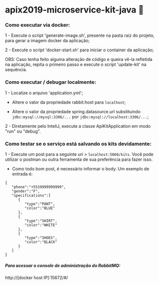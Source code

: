 # apix2019-microservice-kit-java :tshirt:

### Como executar via docker:

1 - Execute o script 'generate-image.sh', presente na pasta raiz do projeto, para gerar a imagem docker da aplicação;

2 - Execute o script 'docker-start.sh' para iniciar o container da aplicação;

OBS: Caso tenha feito alguma alteração de código e queira vê-la refletida na aplicação, repita o primeiro passo e execute o script 'update-kit' na sequência.  

### Como executar / debugar localmente:

1 - Localize o arquivo 'application.yml';

  - Altere o valor da propriedade rabbit.host para `localhost`;

  - Altere o valor da propriedade spring.datasource.url substituindo `jdbc:mysql://mysql:3306/...` por `jdbc:mysql://localhost:3306/...`;
  
2 - Diretamente pelo InteliJ, execute a classe ApiKitApplication em modo "run" ou "debug".

### Como testar se o serviço está salvando os kits devidamente:

1 - Execute um post para a seguinte uri > `localhost:5060/kits`. Você pode utilizar o postman ou outra ferramenta de sua preferência para fazer isso.
  - Como todo bom post, é necessário informar o body. Um exemplo de entrada é:
  
```
{
   "phone":"+5519999999999",
   "gender":"F",
   "specifications":[
      { 
         "type":"PANT",
         "color":"BLUE"
      },
      {
         "type":"SHIRT",
         "color":"WHITE"
      },
      {
         "type":"SHOES",
         "color":"BLACK"
      }
   ]
}
```

##### Para acessar o console de administração do RabbitMQ:
http://[docker host IP]:15672/#/

